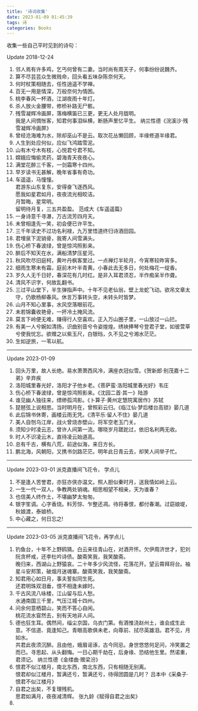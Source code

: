 ```yaml
---
title: '诗词收集'
date: 2023-01-09 01:45:39
tags: 诗
categories: Books
---
```


收集一些自己平时见到的诗句：

<!-- more -->

Update 2018-12-24

1. 邻人焉有许多鸡，乞丐何曾有二妻。当时尚有周天子，何事纷纷说魏齐。
1. 算不尽芸芸众生微贱命，回头看五味杂陈奈何天。
1. 何时杖策相随去，任性逍遥不学禅。
1. 百无一用是情深，万般奈何为情困。
1. 桃李春风一杯酒，江湖夜雨十年灯。
1. 杀人放火金腰带，修桥补路无尸骸。
1. 残雪凝辉冷画屏，落梅横笛已三更，更无人处月胧明。  
   我是人间惆怅客，知君何事泪纵横，断肠声里忆平生。 纳兰性德《浣溪沙·残雪凝辉冷画屏》
1. 曾经沧海难为水，除却巫山不是云。取次花丛懒回顾，半缘修道半缘君。
1. 人生到处应何似，应似飞鸿踏雪泥。
1. 山有木兮木有枝，心悦君兮君不知。
1. 嫦娥应悔偷灵药，碧海青天夜夜心。
1. 满堂花醉三千客，一剑霜寒十四州。
1. 早岁读书无甚解，晚年省事有奇功。
1. 车遥遥，马憧憧。  
   君游东山东复东，安得奋飞逐西风。  
   愿我如星君如月，夜夜流光相皎洁。  
   月暂晦，星常明。  
   留明待月复，三五共盈盈。 范成大《车遥遥篇》  
1. 一身诗意千寻瀑，万古流芳四月天。
1. 未曾相逢先一笑，初会便已许平生。
1. 三千年读史不过功名利禄，九万里悟道终归诗酒田园。
1. 君埋泉下泥销骨，我寄人间雪满头。
1. 伤心桥下春波绿，曾是惊鸿照影来。
1. 醉后不知天在水，满船清梦压星河。
1. 秋风吹尽旧庭柯，黄叶丹枫客里过。一点禅灯半轮月，今宵寒较昨宵多。
1. 细雨生寒未有霜，庭前木叶半青黄。小春此去无多日，何处梅花一绽香。
1. 岁久人无千日好，春深花有几时红。是非入耳君须忍，半作痴呆半作聋。
1. 清风不识字，何故乱翻书。
1. 三过平山堂下，半生弹指声中。十年不见老仙翁，壁上龙蛇飞动。欲吊文章太守，仍歌杨柳春风。休言万事转头空，未转头时皆梦。
1. 山月不知心里事，水风空落眼前花。
1. 未若锦囊收艳骨，一抔冷土掩风流。
1. 莫言下岭便无难，赚得行人空喜欢。正入万山圈子里，一山放过一山拦。
1. 有美一人兮婉如清扬，识曲别音兮令姿煌煌。绣袂捧琴兮登君子堂，如彼萱草兮使我忧忘。欲赠之以紫玉尺，白银珰，久不见之兮湘水茫茫。
1. 生如逆旅，一苇以航。
---
Update 2023-01-09
1. 回头万里，故人长绝。易水萧萧西风冷，满座衣冠似雪。《贺新郎·别茂嘉十二弟》辛弃疾
1. 洛阳城里春光好，洛阳才子他乡老。《菩萨蛮·洛阳城里春光好》韦庄
1. 伤心桥下春波绿，曾是惊鸿照影来。《沈园二首·其一》陆游
1. 谁见幽人独往来，缥缈孤鸿影。《卜算子·黄州定慧院寓居作》苏轼
1. 琵琶弦上说相思。当时明月在，曾照彩云归。《临江仙·梦后楼台高锁》晏几道
1. 此后锦书休寄，画楼云雨无凭。《清平乐·留人不住》晏几道
1. 美人自刎乌江岸，战火曾烧赤壁山，将军空老玉门关。
1. 须知少时凌云志，曾许人间第一流。哪晓岁月蹉跎过，依旧名利两无收。
1. 时人不识凌云木，直待凌云始道高。
1. 总有千古，横有八荒，前途似海，来日方长。
1. 鹏北海，风朝阳，又携书剑路茫茫。明年此日青云去，却笑人间举子忙。
---
Update 2023-03-01 派克直播间飞花令， 学点儿
1. 不是逢人苦誉君，亦狂亦侠亦温文。照人胆似秦时月，送我情如岭上云。 
1. 一生一代一双人，争教两处销魂。相思相望不相亲，天为谁春？
1. 也信美人终作土，不堪幽梦太匆匆。
1. 银字笙调。心字香烧。料芳悰、乍整还凋。待将春恨，都付春潮。过窈娘堤，秋娘渡，泰娘桥。 
1. 中心藏之，何日忘之!
---
Update 2023-03-05 派克直播间飞花令，再学点儿
1. 钓鱼台，十年不上野鸥猜。白云来往青山在，对酒开怀。欠伊周济世才，犯刘阮贪杯戒，还李杜吟诗债。酸斋笑我，我笑酸斋。  
   晚归来，西湖山上野猿哀。二十年多少风流怪，花落花开。望云霄拜将台。袖星斗安邦策，破烟月迷魂寨。酸斋笑我，我笑酸斋。  
1. 知君用心如日月，事夫誓拟同生死。  
   还君明珠双泪垂，恨不相逢未嫁时。  
1. 千古风流八咏楼，江山留与后人愁。  
   水通南国三千里，气压江城十四州。  
1. 问余何意栖碧山，笑而不答心自闲。  
   桃花流水窅然去，别有天地非人间。  
1. 德也狂生耳。偶然间，缁尘京国，乌衣门第。有酒惟浇赵州土，谁会成生此意。不信道、竟逢知己。青眼高歌俱未老，向尊前、拭尽英雄泪。君不见，月如水。  
共君此夜须沉醉。且由他，蛾眉谣诼，古今同忌。身世悠悠何足问，冷笑置之而已。寻思起、从头翻悔。一日心期千劫在，后身缘、恐结他生里。然诺重，君须记。 纳兰性德《金缕曲·赠梁汾》
1. 恨君不似江楼月，南北东西，南北东西，只有相随无别离。  
恨君却似江楼月，暂满还亏，暂满还亏，待得团圆是几时？ 吕本中《采桑子·恨君不似江楼月》  
1. 自君之出矣，不复理残机。  
思君如满月，夜夜减清辉。 张九龄《赋得自君之出矣》
1. 


